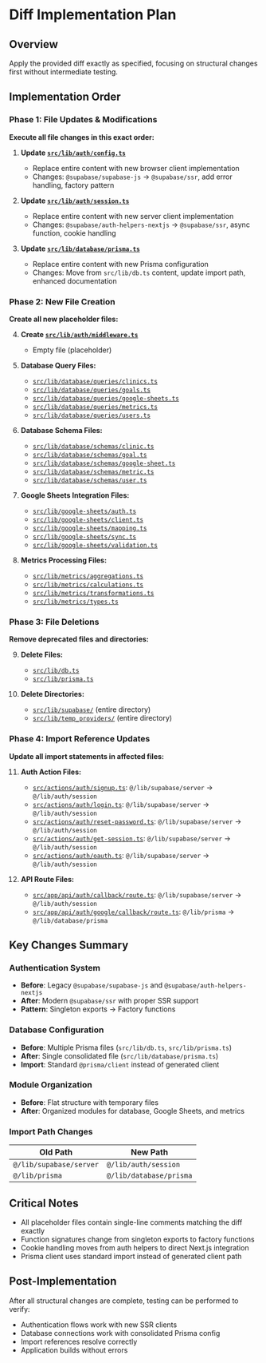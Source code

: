 # Diff Implementation Plan

## Overview

Apply the provided diff exactly as specified, focusing on structural changes first without intermediate testing.

## Implementation Order

### Phase 1: File Updates & Modifications

**Execute all file changes in this exact order:**

1. **Update [`src/lib/auth/config.ts`](src/lib/auth/config.ts)**

   - Replace entire content with new browser client implementation
   - Changes: `@supabase/supabase-js` → `@supabase/ssr`, add error handling, factory pattern

2. **Update [`src/lib/auth/session.ts`](src/lib/auth/session.ts)**

   - Replace entire content with new server client implementation
   - Changes: `@supabase/auth-helpers-nextjs` → `@supabase/ssr`, async function, cookie handling

3. **Update [`src/lib/database/prisma.ts`](src/lib/database/prisma.ts)**
   - Replace entire content with new Prisma configuration
   - Changes: Move from `src/lib/db.ts` content, update import path, enhanced documentation

### Phase 2: New File Creation

**Create all new placeholder files:**

4. **Create [`src/lib/auth/middleware.ts`](src/lib/auth/middleware.ts)**

   - Empty file (placeholder)

5. **Database Query Files:**

   - [`src/lib/database/queries/clinics.ts`](src/lib/database/queries/clinics.ts)
   - [`src/lib/database/queries/goals.ts`](src/lib/database/queries/goals.ts)
   - [`src/lib/database/queries/google-sheets.ts`](src/lib/database/queries/google-sheets.ts)
   - [`src/lib/database/queries/metrics.ts`](src/lib/database/queries/metrics.ts)
   - [`src/lib/database/queries/users.ts`](src/lib/database/queries/users.ts)

6. **Database Schema Files:**

   - [`src/lib/database/schemas/clinic.ts`](src/lib/database/schemas/clinic.ts)
   - [`src/lib/database/schemas/goal.ts`](src/lib/database/schemas/goal.ts)
   - [`src/lib/database/schemas/google-sheet.ts`](src/lib/database/schemas/google-sheet.ts)
   - [`src/lib/database/schemas/metric.ts`](src/lib/database/schemas/metric.ts)
   - [`src/lib/database/schemas/user.ts`](src/lib/database/schemas/user.ts)

7. **Google Sheets Integration Files:**

   - [`src/lib/google-sheets/auth.ts`](src/lib/google-sheets/auth.ts)
   - [`src/lib/google-sheets/client.ts`](src/lib/google-sheets/client.ts)
   - [`src/lib/google-sheets/mapping.ts`](src/lib/google-sheets/mapping.ts)
   - [`src/lib/google-sheets/sync.ts`](src/lib/google-sheets/sync.ts)
   - [`src/lib/google-sheets/validation.ts`](src/lib/google-sheets/validation.ts)

8. **Metrics Processing Files:**
   - [`src/lib/metrics/aggregations.ts`](src/lib/metrics/aggregations.ts)
   - [`src/lib/metrics/calculations.ts`](src/lib/metrics/calculations.ts)
   - [`src/lib/metrics/transformations.ts`](src/lib/metrics/transformations.ts)
   - [`src/lib/metrics/types.ts`](src/lib/metrics/types.ts)

### Phase 3: File Deletions

**Remove deprecated files and directories:**

9. **Delete Files:**

   - [`src/lib/db.ts`](src/lib/db.ts)
   - [`src/lib/prisma.ts`](src/lib/prisma.ts)

10. **Delete Directories:**
    - [`src/lib/supabase/`](src/lib/supabase/) (entire directory)
    - [`src/lib/temp_providers/`](src/lib/temp_providers/) (entire directory)

### Phase 4: Import Reference Updates

**Update all import statements in affected files:**

11. **Auth Action Files:**

    - [`src/actions/auth/signup.ts`](src/actions/auth/signup.ts): `@/lib/supabase/server` → `@/lib/auth/session`
    - [`src/actions/auth/login.ts`](src/actions/auth/login.ts): `@/lib/supabase/server` → `@/lib/auth/session`
    - [`src/actions/auth/reset-password.ts`](src/actions/auth/reset-password.ts): `@/lib/supabase/server` → `@/lib/auth/session`
    - [`src/actions/auth/get-session.ts`](src/actions/auth/get-session.ts): `@/lib/supabase/server` → `@/lib/auth/session`
    - [`src/actions/auth/oauth.ts`](src/actions/auth/oauth.ts): `@/lib/supabase/server` → `@/lib/auth/session`

12. **API Route Files:**
    - [`src/app/api/auth/callback/route.ts`](src/app/api/auth/callback/route.ts): `@/lib/supabase/server` → `@/lib/auth/session`
    - [`src/app/api/auth/google/callback/route.ts`](src/app/api/auth/google/callback/route.ts): `@/lib/prisma` → `@/lib/database/prisma`

## Key Changes Summary

### Authentication System

- **Before**: Legacy `@supabase/supabase-js` and `@supabase/auth-helpers-nextjs`
- **After**: Modern `@supabase/ssr` with proper SSR support
- **Pattern**: Singleton exports → Factory functions

### Database Configuration

- **Before**: Multiple Prisma files (`src/lib/db.ts`, `src/lib/prisma.ts`)
- **After**: Single consolidated file (`src/lib/database/prisma.ts`)
- **Import**: Standard `@prisma/client` instead of generated client

### Module Organization

- **Before**: Flat structure with temporary files
- **After**: Organized modules for database, Google Sheets, and metrics

### Import Path Changes

| Old Path                | New Path                |
| ----------------------- | ----------------------- |
| `@/lib/supabase/server` | `@/lib/auth/session`    |
| `@/lib/prisma`          | `@/lib/database/prisma` |

## Critical Notes

- All placeholder files contain single-line comments matching the diff exactly
- Function signatures change from singleton exports to factory functions
- Cookie handling moves from auth helpers to direct Next.js integration
- Prisma client uses standard import instead of generated client path

## Post-Implementation

After all structural changes are complete, testing can be performed to verify:

- Authentication flows work with new SSR clients
- Database connections work with consolidated Prisma config
- Import references resolve correctly
- Application builds without errors
